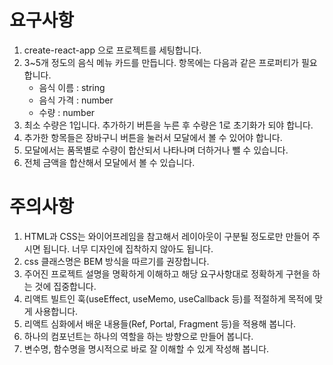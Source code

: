 # 요구사항

1. create-react-app 으로 프로젝트를 세팅합니다.
2. 3~5개 정도의 음식 메뉴 카드를 만듭니다. 항목에는 다음과 같은 프로퍼티가 필요합니다.
   - 음식 이름 : string
   - 음식 가격 : number
   - 수량 : number
3. 최소 수량은 1입니다. 추가하기 버튼을 누른 후 수량은 1로 초기화가 되야 합니다.
4. 추가한 항목들은 장바구니 버튼을 눌러서 모달에서 볼 수 있어야 합니다.
5. 모달에서는 품목별로 수량이 합산되서 나타나며 더하거나 뺄 수 있습니다.
6. 전체 금액을 합산해서 모달에서 볼 수 있습니다.

# 주의사항

1. HTML과 CSS는 와이어프레임을 참고해서 레이아웃이 구분될 정도로만 만들어 주시면 됩니다. 너무 디자인에 집착하지 않아도 됩니다.
2. css 클래스명은 BEM 방식을 따르기를 권장합니다.
3. 주어진 프로젝트 설명을 명확하게 이해하고 해당 요구사항대로 정확하게 구현을 하는 것에 집중합니다.
4. 리액트 빌트인 훅(useEffect, useMemo, useCallback 등)를 적절하게 목적에 맞게 사용합니다.
5. 리액트 심화에서 배운 내용들(Ref, Portal, Fragment 등)을 적용해 봅니다.
6. 하나의 컴포넌트는 하나의 역할을 하는 방향으로 만들어 봅니다.
7. 변수명, 함수명을 명시적으로 바로 잘 이해할 수 있게 작성해 봅니다.
